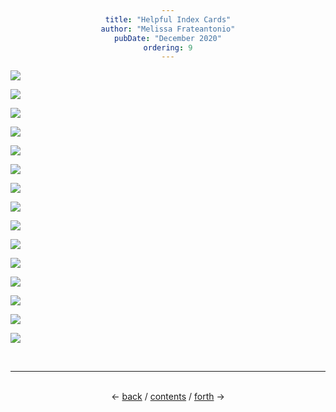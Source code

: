 ```yaml
---
title: "Helpful Index Cards"
author: "Melissa Frateantonio"
pubDate: "December 2020"
ordering: 9
---
```


<style>
    h1, h3, h4 {
        color: rgb(87, 173, 126);
    }
    div {
        text-align: center;
    }
</style>

![](/assets/zine/z3/helpful-index-cards/holly.jpg)

![](/assets/zine/z3/helpful-index-cards/shawn-2.jpg)

![](/assets/zine/z3/helpful-index-cards/genevieve.jpg)

![](/assets/zine/z3/helpful-index-cards/phoebe.jpg)

![](/assets/zine/z3/helpful-index-cards/shawn-1.jpg)

![](/assets/zine/z3/helpful-index-cards/roger-3.jpg)

![](/assets/zine/z3/helpful-index-cards/adrian.jpg)

![](/assets/zine/z3/helpful-index-cards/roger-1.jpg)

![](/assets/zine/z3/helpful-index-cards/calla-2.jpg)

![](/assets/zine/z3/helpful-index-cards/damon.jpg)

![](/assets/zine/z3/helpful-index-cards/roger-2.jpg)

![](/assets/zine/z3/helpful-index-cards/calla.jpg)

![](/assets/zine/z3/helpful-index-cards/tiffany.jpg)

![](/assets/zine/z3/helpful-index-cards/shawn-3.jpg)

![](/assets/zine/z3/helpful-index-cards/kate.jpg)

<br>
<hr>
<br>
<div>
← <a href="/zine/z3/08-a-stroll">back</a> /
<a href="/zine/z3">contents</a> /
<a href="/zine/z3/10-meditation-on-gratitude">forth</a> →
</div>
<br>